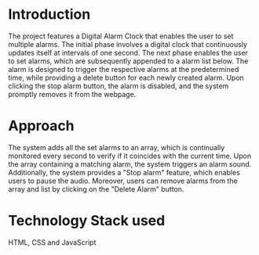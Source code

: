 # Introduction
The project features a Digital Alarm Clock that enables the user to set multiple alarms. The initial phase involves a 
digital clock that continuously updates itself at intervals of one second. The next phase enables the user to set alarms, which are subsequently 
appended to a alarm list below. The alarm is designed to trigger the respective alarms at the predetermined time, while providing a delete button for each
newly created alarm. Upon clicking the stop alarm button, the alarm is disabled, and the system promptly removes it from the webpage.

# Approach
The system adds all the set alarms to an array, which is continually monitored every second to verify if it coincides with the current time. Upon
the array containing a matching alarm, the system triggers an alarm sound. Additionally, the system provides a "Stop alarm" feature, which 
enables users to pause the audio. Moreover, users can remove alarms from the array and list by clicking on the "Delete Alarm" button.

# Technology Stack used 
HTML, CSS and JavaScript

